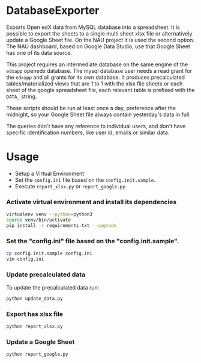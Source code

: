 # DatabaseExporter

Exports Open edX data from MySQL database into a spreadsheet. 
It is possible to export the sheets to a single multi sheet xlsx file or alternatively 
update a Google Sheet file. On the NAU project it is used the second option.
The NAU dashboard, based on Google Data Studio, use that Google Sheet has one of
its data source.

This project requires an intermediate database on the same engine of the `edxapp`
openedx database. The mysql database user needs a read grant for the `edxapp` and
all grants for its own database. It produces precalculated tables/materialized views 
that are 1 to 1 with the xlsx file sheets or each sheet of the google spreadsheet
file, each relevant table is prefixed with the `DATA_` string.

Those scripts should be run at least once a day, preference after the midnight, so your
Google Sheet file always contain yesterday's data in full.

The queries don't have any reference to individual users, and don't have specific
identification numbers, like user id, emails or similar data. 

# Usage

 - Setup a Virtual Environment
 - Set the `config.ini` file based on the `config.init.sample`.
 - Execute `report_xlsx.py` or `report_google.py`.

### Activate virtual environment and install its dependencies
```bash
virtualenv venv --python=python3
source venv/bin/activate
pip install -r requirements.txt --upgrade
```

### Set the "config.ini" file based on the "config.init.sample".
```bash
cp config.init.sample config.ini
vim config.ini
```

### Update precalculated data
To update the precalculated data run:

```bash
python update_data.py
```

### Export has xlsx file
```bash
python report_xlsx.py
```

### Update a Google Sheet
```bash
python report_google.py
```
